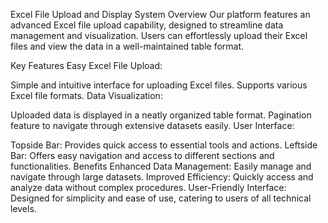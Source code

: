 Excel File Upload and Display System
Overview
Our platform features an advanced Excel file upload capability, designed to streamline data management and visualization. Users can effortlessly upload their Excel files and view the data in a well-maintained table format.

Key Features
Easy Excel File Upload:

Simple and intuitive interface for uploading Excel files.
Supports various Excel file formats.
Data Visualization:

Uploaded data is displayed in a neatly organized table format.
Pagination feature to navigate through extensive datasets easily.
User Interface:

Topside Bar: Provides quick access to essential tools and actions.
Leftside Bar: Offers easy navigation and access to different sections and functionalities.
Benefits
Enhanced Data Management: Easily manage and navigate through large datasets.
Improved Efficiency: Quickly access and analyze data without complex procedures.
User-Friendly Interface: Designed for simplicity and ease of use, catering to users of all technical levels.
